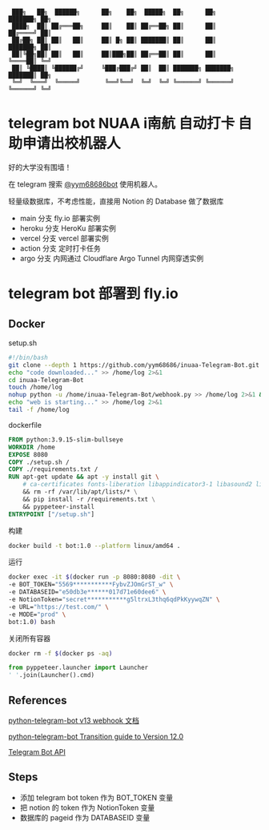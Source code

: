 ```

 ███╗   ██╗  ██████╗      ██╗    ██╗  █████╗  ██╗      ██╗      ███████╗ ██╗   
 ████╗  ██║ ██╔═══██╗     ██║    ██║ ██╔══██╗ ██║      ██║      ██╔════╝ ██║   
 ██╔██╗ ██║ ██║   ██║     ██║ █╗ ██║ ███████║ ██║      ██║      ███████╗ ██║   
 ██║╚██╗██║ ██║   ██║     ██║███╗██║ ██╔══██║ ██║      ██║      ╚════██║ ╚═╝   
 ██║ ╚████║ ╚██████╔╝     ╚███╔███╔╝ ██║  ██║ ███████╗ ███████╗ ███████║ ██╗   
 ╚═╝  ╚═══╝  ╚═════╝       ╚══╝╚══╝  ╚═╝  ╚═╝ ╚══════╝ ╚══════╝ ╚══════╝ ╚═╝
```

# telegram bot NUAA i南航 自动打卡 自助申请出校机器人

好的大学没有围墙！

在 telegram 搜索 [@yym68686bot](tg://resolve?domain=yym68686bot) 使用机器人。

轻量级数据库，不考虑性能，直接用 Notion 的 Database 做了数据库

- main 分支    fly.io 部署实例
- heroku 分支 HeroKu 部署实例
- vercel 分支  vercel 部署实例
- action 分支 定时打卡任务
- argo 分支   内网通过 Cloudflare Argo Tunnel 内网穿透实例

# telegram bot 部署到 fly.io

## Docker

setup.sh

```bash
#!/bin/bash
git clone --depth 1 https://github.com/yym68686/inuaa-Telegram-Bot.git > /dev/null
echo "code downloaded..." >> /home/log 2>&1
cd inuaa-Telegram-Bot
touch /home/log
nohup python -u /home/inuaa-Telegram-Bot/webhook.py >> /home/log 2>&1 &
echo "web is starting..." >> /home/log 2>&1
tail -f /home/log
```

dockerfile

```dockerfile
FROM python:3.9.15-slim-bullseye
WORKDIR /home
EXPOSE 8080
COPY ./setup.sh /
COPY ./requirements.txt /
RUN apt-get update && apt -y install git \
    # ca-certificates fonts-liberation libappindicator3-1 libasound2 libatk-bridge2.0-0 libatk1.0-0 libc6 libcairo2 libcups2 libdbus-1-3 libexpat1 libfontconfig1 libgbm1 libgcc1 libglib2.0-0 libgtk-3-0 libnspr4 libnss3 libpango-1.0-0 libpangocairo-1.0-0 libstdc++6 libx11-6 libx11-xcb1 libxcb1 libxcomposite1 libxcursor1 libxdamage1 libxext6 libxfixes3 libxi6 libxrandr2 libxrender1 libxss1 libxtst6 lsb-release wget xdg-utils \
    && rm -rf /var/lib/apt/lists/* \
    && pip install -r /requirements.txt \
    && pyppeteer-install
ENTRYPOINT ["/setup.sh"]
```

构建

```bash
docker build -t bot:1.0 --platform linux/amd64 .
```

运行

```bash
docker exec -it $(docker run -p 8080:8080 -dit \
-e BOT_TOKEN="5569***********FybvZJOmGrST_w" \
-e DATABASEID="e50db3e******017d71e60dee6" \
-e NotionToken="secret***********g5ltrxL3thq6qdPkKyywqZN" \
-e URL="https://test.com/" \
-e MODE="prod" \
bot:1.0) bash
```

关闭所有容器

```bash
docker rm -f $(docker ps -aq)
```



```python
from pyppeteer.launcher import Launcher
' '.join(Launcher().cmd)
```

## References

[python-telegram-bot v13 webhook 文档](https://github.com/python-telegram-bot/v13.x-wiki/wiki/Webhooks)

[python-telegram-bot Transition guide to Version 12.0](https://github.com/python-telegram-bot/python-telegram-bot/wiki/Transition-guide-to-Version-12.0#handler-callbacks)

[Telegram Bot API](https://core.telegram.org/bots/api)

## Steps

- 添加 telegram bot token 作为 BOT_TOKEN 变量
- 把 notion 的 token 作为 NotionToken 变量
- 数据库的 pageid 作为 DATABASEID 变量
